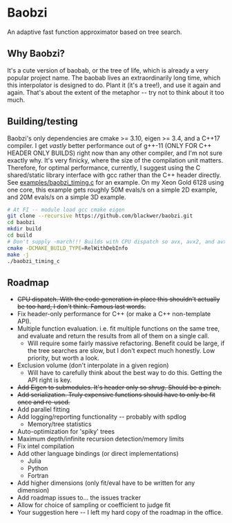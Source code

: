 # Baobzi
An adaptive fast function approximator based on tree search.

## Why Baobzi?
It's a cute version of baobab, or the tree of life, which is already a very popular project
name. The baobab lives an extraordinarily long time, which this interpolator is designed to
do. Plant it (it's a tree!), and use it again and again. That's about the extent of the
metaphor -- try not to think about it too much.

## Building/testing
Baobzi's only dependencies are cmake >= 3.10, eigen >= 3.4, and a C++17 compiler. I get
_vastly_ better performance out of g++-11 (ONLY FOR C++ HEADER ONLY BUILDS) right now than any
other compiler, and I'm not sure exactly why. It's very finicky, where the size of the
compilation unit matters. Therefore, for optimal performance, currently, I suggest using the C
shared/static library interface with gcc rather than the C++ header directly. See
[examples/baobzi_timing.c](examples/baobzi_timing.c) for an example. On my Xeon Gold 6128 using
one core, this example gets roughly 50M evals/s on a simple 2D example, and 20M evals/s on a
simple 3D example.

```bash
# At FI -- module load gcc cmake eigen
git clone --recursive https://github.com/blackwer/baobzi.git
cd baobzi
mkdir build
cd build
# Don't supply -march!!! Builds with CPU dispatch so avx, avx2, and avx512 are all supported by default
cmake -DCMAKE_BUILD_TYPE=RelWithDebInfo
make -j
./baobzi_timing_c
```

## Roadmap
* ~~CPU dispatch. With the code generation in place this shouldn't actually be too hard, I don't
  think. Famous last words.~~
* Fix header-only performance for C++ (or make a C++ non-template API).
* Multiple function evaluation. i.e. fit multiple functions on the same tree, and evaluate and
  return the results from all of them on a single call.
    * Will require some fairly massive refactoring. Benefit could be large, if the tree
      searches are slow, but I don't expect much honestly. Low priority, but worth a look.
* Exclusion volume (don't interpolate in a given region)
    * Will have to carefully think about the best way to do this. Getting the API right is key.
* ~~Add Eigen to submodules. It's header only so _shrug_. Should be a pinch.~~
* ~~Add serialization. Truly expensive functions should have to only be fit once and re-used.~~
* Add parallel fitting
* Add logging/reporting functionality -- probably with spdlog
    * Memory/tree statistics
* Auto-optimization for 'spiky' trees
* Maximum depth/infinite recursion detection/memory limits
* Fix intel compilation
* Add other language bindings (or direct implementations)
    * Julia
    * Python
    * Fortran
* Add higher dimensions (only fit/eval have to be written for any dimension)
* Add roadmap issues to... the issues tracker
* Allow for choice of sampling or coefficient to judge fit
* Your suggestion here -- I left my hard copy of the roadmap in the office.
